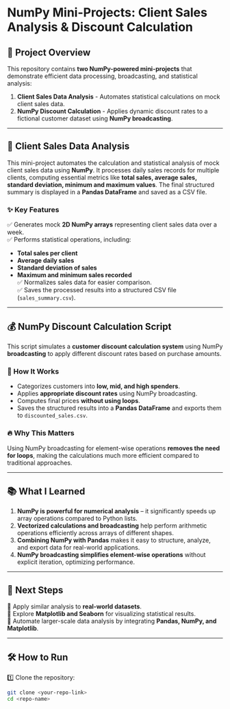 # NumPy Mini-Projects: Client Sales Analysis & Discount Calculation

## 📌 Project Overview
This repository contains **two NumPy-powered mini-projects** that demonstrate efficient data processing, broadcasting, and statistical analysis:

1. **Client Sales Data Analysis** - Automates statistical calculations on mock client sales data.
2. **NumPy Discount Calculation** - Applies dynamic discount rates to a fictional customer dataset using **NumPy broadcasting**.

---

## 🛒 Client Sales Data Analysis
This mini-project automates the calculation and statistical analysis of mock client sales data using **NumPy**. It processes daily sales records for multiple clients, computing essential metrics like **total sales, average sales, standard deviation, minimum and maximum values**. The final structured summary is displayed in a **Pandas DataFrame** and saved as a CSV file.

### ✨ Key Features
✅ Generates mock **2D NumPy arrays** representing client sales data over a week.  
✅ Performs statistical operations, including:
   - **Total sales per client**
   - **Average daily sales**
   - **Standard deviation of sales**
   - **Maximum and minimum sales recorded**  
✅ Normalizes sales data for easier comparison.  
✅ Saves the processed results into a structured CSV file (`sales_summary.csv`).  

---

## 💰 NumPy Discount Calculation Script
This script simulates a **customer discount calculation system** using NumPy **broadcasting** to apply different discount rates based on purchase amounts.

### 🔹 How It Works
- Categorizes customers into **low, mid, and high spenders**.
- Applies **appropriate discount rates** using NumPy broadcasting.
- Computes final prices **without using loops**.
- Saves the structured results into a **Pandas DataFrame** and exports them to `discounted_sales.csv`.

### 🔥 Why This Matters
Using NumPy broadcasting for element-wise operations **removes the need for loops**, making the calculations much more efficient compared to traditional approaches.

---

## 📚 What I Learned
1. **NumPy is powerful for numerical analysis** – it significantly speeds up array operations compared to Python lists.  
2. **Vectorized calculations and broadcasting** help perform arithmetic operations efficiently across arrays of different shapes.  
3. **Combining NumPy with Pandas** makes it easy to structure, analyze, and export data for real-world applications.  
4. **NumPy broadcasting simplifies element-wise operations** without explicit iteration, optimizing performance.  

---

## 🚀 Next Steps
🔹 Apply similar analysis to **real-world datasets**.  
🔹 Explore **Matplotlib and Seaborn** for visualizing statistical results.  
🔹 Automate larger-scale data analysis by integrating **Pandas, NumPy, and Matplotlib**.  

---

## 🛠 How to Run
1️⃣ Clone the repository:
```bash
git clone <your-repo-link>
cd <repo-name>
